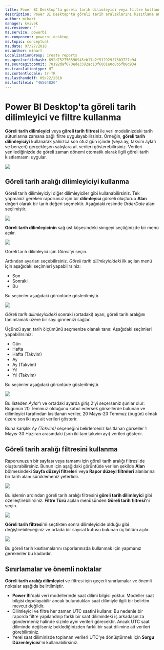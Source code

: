 ```yaml
---
title: Power BI Desktop'ta göreli tarih dilimleyici veya filtre kullanma
description: Power BI Desktop'ta göreli tarih aralıklarını kısıtlama amacıyla dilimleyicileri veya filtreleri kullanmayı öğrenin
author: mihart
manager: kvivek
ms.reviewer: ''
ms.service: powerbi
ms.component: powerbi-desktop
ms.topic: conceptual
ms.date: 07/27/2018
ms.author: mihart
LocalizationGroup: Create reports
ms.openlocfilehash: 692d752756590945eb17e2f512929f7303727e94
ms.sourcegitcommit: 70192daf070ede3382ac13f6001e0c8b5fb8d934
ms.translationtype: HT
ms.contentlocale: tr-TR
ms.lasthandoff: 09/22/2018
ms.locfileid: "46564820"
---
```

# <a name="use-a-relative-date-slicer-and-filter-in-power-bi-desktop"></a>Power BI Desktop'ta göreli tarih dilimleyici ve filtre kullanma
**Göreli tarih dilimleyici** veya **göreli tarih filtresi** ile veri modelinizdeki tarih sütunlarına zamana bağlı filtre uygulayabilirsiniz. Örneğin, **göreli tarih dilimleyiciyi** kullanarak yalnızca son otuz gün içinde (veya ay, takvim ayları ve benzeri) gerçekleşen satışlara ait verileri gösterebilirsiniz. Verileri yenilediğinizde de göreli zaman dönemi otomatik olarak ilgili göreli tarih kısıtlamasını uygular.

![](media/desktop-slicer-filter-date-range/relative-date-range-slicer-filter_01.png)

## <a name="using-the-relative-date-range-slicer"></a>Göreli tarih aralığı dilimleyiciyi kullanma
Göreli tarih dilimleyiciyi diğer dilimleyiciler gibi kullanabilirsiniz. Tek yapmanız gereken raporunuz için bir **dilimleyici** görseli oluşturup **Alan** değeri olarak bir tarih değeri seçmektir. Aşağıdaki resimde *OrderDate* alanı seçilmiştir.

![](media/desktop-slicer-filter-date-range/relative-date-range-slicer-filter_02.png)

**Göreli tarih dilimleyicinin** sağ üst köşesindeki simgeyi seçtiğinizde bir menü açılır.

![](media/desktop-slicer-filter-date-range/relative-date-range-slicer-filter_03.png)

Göreli tarih dilimleyici için *Göreli*'yi seçin.

Ardından ayarları seçebilirsiniz. *Göreli tarih dilimleyicideki* ilk açılan menü için aşağıdaki seçimleri yapabilirsiniz:

* Son
* Sonraki
* Bu

Bu seçimler aşağıdaki görüntüde gösterilmiştir.

![](media/desktop-slicer-filter-date-range/relative-date-range-slicer-filter_04.png)

*Göreli tarih dilimleyicideki* sonraki (ortadaki) ayarı, göreli tarih aralığını tanımlamak üzere bir sayı girmenizi sağlar.

Üçüncü ayar, tarih ölçümünü seçmenize olanak tanır. Aşağıdaki seçimleri yapabilirsiniz:

* Gün
* Hafta
* Hafta (Takvim)
* Ay
* Ay (Takvim)
* Yıl
* Yıl (Takvim)

Bu seçimler aşağıdaki görüntüde gösterilmiştir.

![](media/desktop-slicer-filter-date-range/relative-date-range-slicer-filter_05.png)

Bu listeden *Aylar*’ı ve ortadaki ayarda giriş 2’yi seçerseniz şunlar olur: Bugünün 20 Temmuz olduğunu kabul edersek görsellerde bulunan ve dilimleyici tarafından kısıtlanan veriler, 20 Mayıs-20 Temmuz (bugün) olmak üzere son iki aya ait verileri gösterir.

Buna karşılık *Ay (Takvim)* seçeneğini belirlerseniz kısıtlanan görseller 1 Mayıs-30 Haziran arasındaki (son iki tam takvim ayı) verileri gösterir.

## <a name="using-the-relative-date-range-filter"></a>Göreli tarih aralığı filtresini kullanma
Raporunuzun bir sayfası veya tamamı için göreli tarih aralığı filtresi de oluşturabilirsiniz. Bunun için aşağıdaki görüntüde verilen şekilde **Alan** bölmesindeki **Sayfa düzeyi filtreleri** veya **Rapor düzeyi filtreleri** alanlarına bir tarih alanı sürüklemeniz yeterlidir.

![](media/desktop-slicer-filter-date-range/relative-date-range-slicer-filter_06.png)

Bu işlemin ardından göreli tarih aralığı filtresini **göreli tarih dilimleyici** gibi özelleştirebilirsiniz. **Filtre Türü** açılan menüsünden **Göreli tarih filtresi**'ni seçin.

![](media/desktop-slicer-filter-date-range/relative-date-range-slicer-filter_07.png)

**Göreli tarih filtresi**'ni seçtikten sonra dilimleyicide olduğu gibi değiştirebileceğiniz ve ortada bir sayısal kutusu bulunan üç bölüm açılır.

![](media/desktop-slicer-filter-date-range/relative-date-range-slicer-filter_08.png)

Bu göreli tarih kısıtlamalarını raporlarınızda kullanmak için yapmanız gerekenler bu kadardır.

## <a name="limitations-and-considerations"></a>Sınırlamalar ve önemli noktalar
**Göreli tarih aralığı dilimleyici** ve filtresi için geçerli sınırlamalar ve önemli noktalar aşağıda belirtilmiştir.

* **Power BI**'daki veri modellerinde saat dilimi bilgisi yoktur. Modeller saat bilgisi depolayabilir ancak bulundukları saat dilimiyle ilgili bir belirtim mevcut değildir.
* Dilimleyici ve filtre her zaman UTC saatini kullanır. Bu nedenle bir raporda filtre yapılandırıp farklı bir saat dilimindeki iş arkadaşınıza göndermeniz halinde sizinle aynı verileri görecektir. Ancak UTC saat diliminde değilseniz beklediğinizden farklı bir saat dilimine ait verileri görebilirsiniz.
* Yerel saat diliminizde toplanan verileri UTC'ye dönüştürmek için **Sorgu Düzenleyicisi**'ni kullanabilirsiniz.

